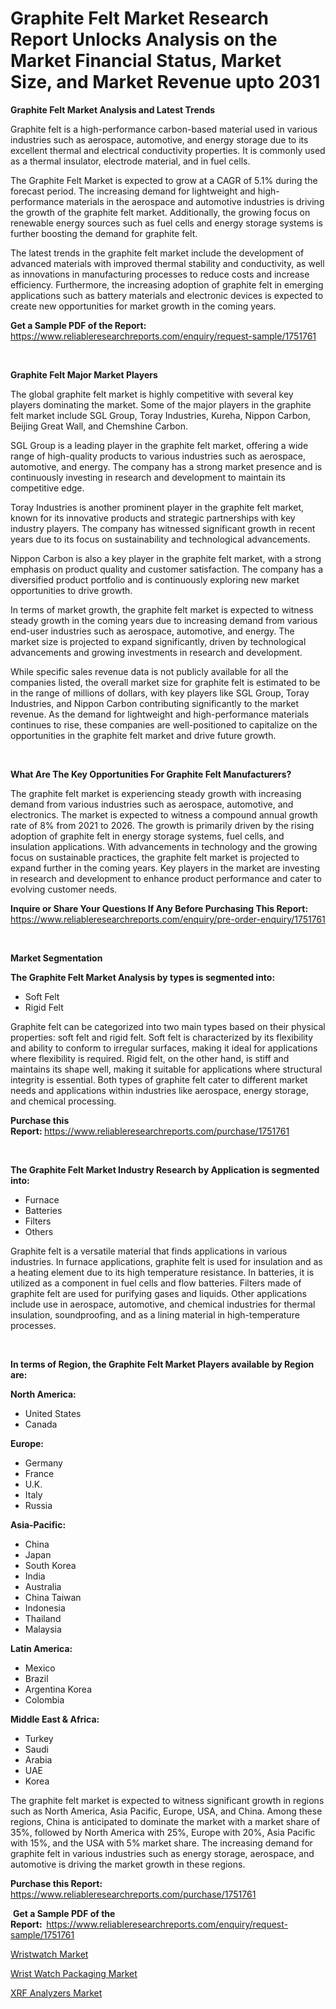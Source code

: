 <p><h1>Graphite Felt Market Research Report Unlocks Analysis on the Market Financial Status, Market Size, and Market Revenue upto 2031</h1></p><p><strong>Graphite Felt Market Analysis and Latest Trends</strong></p>
<p><p>Graphite felt is a high-performance carbon-based material used in various industries such as aerospace, automotive, and energy storage due to its excellent thermal and electrical conductivity properties. It is commonly used as a thermal insulator, electrode material, and in fuel cells.</p><p>The Graphite Felt Market is expected to grow at a CAGR of 5.1% during the forecast period. The increasing demand for lightweight and high-performance materials in the aerospace and automotive industries is driving the growth of the graphite felt market. Additionally, the growing focus on renewable energy sources such as fuel cells and energy storage systems is further boosting the demand for graphite felt.</p><p>The latest trends in the graphite felt market include the development of advanced materials with improved thermal stability and conductivity, as well as innovations in manufacturing processes to reduce costs and increase efficiency. Furthermore, the increasing adoption of graphite felt in emerging applications such as battery materials and electronic devices is expected to create new opportunities for market growth in the coming years.</p></p>
<p><strong>Get a Sample PDF of the Report:&nbsp;</strong> <a href="https://www.reliableresearchreports.com/enquiry/request-sample/1751761">https://www.reliableresearchreports.com/enquiry/request-sample/1751761</a></p>
<p>&nbsp;</p>
<p><strong>Graphite Felt Major Market Players</strong></p>
<p><p>The global graphite felt market is highly competitive with several key players dominating the market. Some of the major players in the graphite felt market include SGL Group, Toray Industries, Kureha, Nippon Carbon, Beijing Great Wall, and Chemshine Carbon.</p><p>SGL Group is a leading player in the graphite felt market, offering a wide range of high-quality products to various industries such as aerospace, automotive, and energy. The company has a strong market presence and is continuously investing in research and development to maintain its competitive edge.</p><p>Toray Industries is another prominent player in the graphite felt market, known for its innovative products and strategic partnerships with key industry players. The company has witnessed significant growth in recent years due to its focus on sustainability and technological advancements.</p><p>Nippon Carbon is also a key player in the graphite felt market, with a strong emphasis on product quality and customer satisfaction. The company has a diversified product portfolio and is continuously exploring new market opportunities to drive growth.</p><p>In terms of market growth, the graphite felt market is expected to witness steady growth in the coming years due to increasing demand from various end-user industries such as aerospace, automotive, and energy. The market size is projected to expand significantly, driven by technological advancements and growing investments in research and development.</p><p>While specific sales revenue data is not publicly available for all the companies listed, the overall market size for graphite felt is estimated to be in the range of millions of dollars, with key players like SGL Group, Toray Industries, and Nippon Carbon contributing significantly to the market revenue. As the demand for lightweight and high-performance materials continues to rise, these companies are well-positioned to capitalize on the opportunities in the graphite felt market and drive future growth.</p></p>
<p>&nbsp;</p>
<p><strong>What Are The Key Opportunities For Graphite Felt Manufacturers?</strong></p>
<p><p>The graphite felt market is experiencing steady growth with increasing demand from various industries such as aerospace, automotive, and electronics. The market is expected to witness a compound annual growth rate of 8% from 2021 to 2026. The growth is primarily driven by the rising adoption of graphite felt in energy storage systems, fuel cells, and insulation applications. With advancements in technology and the growing focus on sustainable practices, the graphite felt market is projected to expand further in the coming years. Key players in the market are investing in research and development to enhance product performance and cater to evolving customer needs.</p></p>
<p><strong>Inquire or Share Your Questions If Any Before Purchasing This Report:</strong> <a href="https://www.reliableresearchreports.com/enquiry/pre-order-enquiry/1751761">https://www.reliableresearchreports.com/enquiry/pre-order-enquiry/1751761</a></p>
<p>&nbsp;</p>
<p><strong>Market Segmentation</strong></p>
<p><strong>The Graphite Felt Market Analysis by types is segmented into:</strong></p>
<p><ul><li>Soft Felt</li><li>Rigid Felt</li></ul></p>
<p><p>Graphite felt can be categorized into two main types based on their physical properties: soft felt and rigid felt. Soft felt is characterized by its flexibility and ability to conform to irregular surfaces, making it ideal for applications where flexibility is required. Rigid felt, on the other hand, is stiff and maintains its shape well, making it suitable for applications where structural integrity is essential. Both types of graphite felt cater to different market needs and applications within industries like aerospace, energy storage, and chemical processing.</p></p>
<p><strong>Purchase this Report:&nbsp;</strong><a href="https://www.reliableresearchreports.com/purchase/1751761">https://www.reliableresearchreports.com/purchase/1751761</a></p>
<p>&nbsp;</p>
<p><strong>The Graphite Felt Market Industry Research by Application is segmented into:</strong></p>
<p><ul><li>Furnace</li><li>Batteries</li><li>Filters</li><li>Others</li></ul></p>
<p><p>Graphite felt is a versatile material that finds applications in various industries. In furnace applications, graphite felt is used for insulation and as a heating element due to its high temperature resistance. In batteries, it is utilized as a component in fuel cells and flow batteries. Filters made of graphite felt are used for purifying gases and liquids. Other applications include use in aerospace, automotive, and chemical industries for thermal insulation, soundproofing, and as a lining material in high-temperature processes.</p></p>
<p>&nbsp;</p>
<p><strong>In terms of Region, the Graphite Felt Market Players available by Region are:</strong></p>
<p>
    <p> <strong> North America: </strong>
        <ul>
            <li>United States</li>
            <li>Canada</li>
        </ul>
        </p> 
    <p> <strong> Europe: </strong>
        <ul>
            <li>Germany</li>
            <li>France</li>
            <li>U.K.</li>
            <li>Italy</li>
            <li>Russia</li>
        </ul>
        </p> 
    <p> <strong> Asia-Pacific: </strong>
        <ul>
            <li>China</li>
            <li>Japan</li>
            <li>South Korea</li>
            <li>India</li>
            <li>Australia</li>
            <li>China Taiwan</li>
            <li>Indonesia</li>
            <li>Thailand</li>
            <li>Malaysia</li>
        </ul>
        </p> 
    <p> <strong> Latin America: </strong>
        <ul>
            <li>Mexico</li>
            <li>Brazil</li>
            <li>Argentina Korea</li>
            <li>Colombia</li>
        </ul>
        </p> 
    <p> <strong> Middle East & Africa: </strong>
        <ul>
            <li>Turkey</li>
            <li>Saudi</li>
            <li>Arabia</li>
            <li>UAE</li>
            <li>Korea</li>
        </ul>
    </p>
    </p>
<p><p>The graphite felt market is expected to witness significant growth in regions such as North America, Asia Pacific, Europe, USA, and China. Among these regions, China is anticipated to dominate the market with a market share of 35%, followed by North America with 25%, Europe with 20%, Asia Pacific with 15%, and the USA with 5% market share. The increasing demand for graphite felt in various industries such as energy storage, aerospace, and automotive is driving the market growth in these regions.</p></p>
<p><strong>Purchase this Report: </strong><a href="https://www.reliableresearchreports.com/purchase/1751761">https://www.reliableresearchreports.com/purchase/1751761</a></p>
<p>&nbsp;<strong>Get a Sample PDF of the Report:&nbsp;&nbsp;</strong><a href="https://www.reliableresearchreports.com/enquiry/request-sample/1751761">https://www.reliableresearchreports.com/enquiry/request-sample/1751761</a></p>
<p><strong></strong></p>
<p><p><a href="https://view.publitas.com/reportprime-1/wristwatch-market-dynamics-2024-2031-also-about-its-market-trends-projections-and-opportunities/">Wristwatch Market</a></p><p><a href="https://view.publitas.com/reportprime-1/wrist-watch-packaging-market-dynamics-2024-2031-also-about-its-market-trends-projections-and-opportunities/">Wrist Watch Packaging Market</a></p><p><a href="https://view.publitas.com/reportprime-1/xrf-analyzers-market-size-market-trends-and-growth-outlook-forecasted-for-period-from-2024-to-2031/">XRF Analyzers Market</a></p></p>